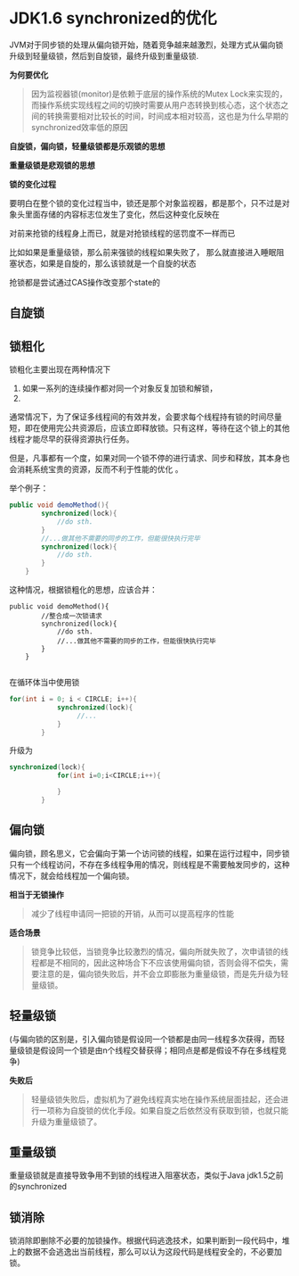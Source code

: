 # JDK1.6 synchronized的优化

JVM对于同步锁的处理从偏向锁开始，随着竞争越来越激烈，处理方式从偏向锁升级到轻量级锁，然后到自旋锁，最终升级到重量级锁.

**为何要优化**
>因为监视器锁(monitor)是依赖于底层的操作系统的Mutex Lock来实现的，而操作系统实现线程之间的切换时需要从用户态转换到核心态，这个状态之间的转换需要相对比较长的时间，时间成本相对较高，这也是为什么早期的synchronized效率低的原因

  
**自旋锁，偏向锁，轻量级锁都是乐观锁的思想**

**重量级锁是悲观锁的思想**  
   
   
**锁的变化过程**

要明白在整个锁的变化过程当中，锁还是那个对象监视器，都是那个，只不过是对象头里面存储的内容标志位发生了变化，然后这种变化反映在

对前来抢锁的线程身上而已，就是对抢锁线程的惩罚度不一样而已

比如如果是重量级锁，那么前来强锁的线程如果失败了， 那么就直接进入睡眠阻塞状态，如果是自旋的，那么该锁就是一个自旋的状态

抢锁都是尝试通过CAS操作改变那个state的

## 自旋锁

## 锁粗化

锁粗化主要出现在两种情况下
1. 如果一系列的连续操作都对同一个对象反复加锁和解锁，
2. 


通常情况下，为了保证多线程间的有效并发，会要求每个线程持有锁的时间尽量短，即在使用完公共资源后，应该立即释放锁。只有这样，等待在这个锁上的其他线程才能尽早的获得资源执行任务。

但是，凡事都有一个度，如果对同一个锁不停的进行请求、同步和释放，其本身也会消耗系统宝贵的资源，反而不利于性能的优化 。

举个例子：


```java
public void demoMethod(){  
        synchronized(lock){   
            //do sth.  
        }  
        //...做其他不需要的同步的工作，但能很快执行完毕  
        synchronized(lock){   
            //do sth.  
        } 
    }
```


这种情况，根据锁粗化的思想，应该合并：
```
public void demoMethod(){  
        //整合成一次锁请求 
        synchronized(lock){   
            //do sth.   
            //...做其他不需要的同步的工作，但能很快执行完毕  
        }
    }
    
```

在循环体当中使用锁

```java
for(int i = 0; i < CIRCLE; i++){  
            synchronized(lock){  
                 //...
            } 
        }
```

升级为

```java
synchronized(lock){ 
            for(int i=0;i<CIRCLE;i++){ 

            } 
        }
```

## 偏向锁


偏向锁，顾名思义，它会偏向于第一个访问锁的线程，如果在运行过程中，同步锁只有一个线程访问，不存在多线程争用的情况，则线程是不需要触发同步的，这种情况下，就会给线程加一个偏向锁。 

**相当于无锁操作**

>减少了线程申请同一把锁的开销，从而可以提高程序的性能

**适合场景**
>锁竞争比较低，当锁竞争比较激烈的情况，偏向所就失败了，次申请锁的线程都是不相同的，因此这种场合下不应该使用偏向锁，否则会得不偿失，需要注意的是，偏向锁失败后，并不会立即膨胀为重量级锁，而是先升级为轻量级锁。

## 轻量级锁

(与偏向锁的区别是，引入偏向锁是假设同一个锁都是由同一线程多次获得，而轻量级锁是假设同一个锁是由n个线程交替获得；相同点是都是假设不存在多线程竞争)


**失败后**
>轻量级锁失败后，虚拟机为了避免线程真实地在操作系统层面挂起，还会进行一项称为自旋锁的优化手段。如果自旋之后依然没有获取到锁，也就只能升级为重量级锁了。

## 重量级锁
重量级锁就是直接导致争用不到锁的线程进入阻塞状态，类似于Java jdk1.5之前的synchronized


## 锁消除

锁消除即删除不必要的加锁操作。根据代码逃逸技术，如果判断到一段代码中，堆上的数据不会逃逸出当前线程，那么可以认为这段代码是线程安全的，不必要加锁。